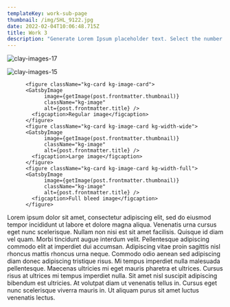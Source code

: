 ```yaml
---
templateKey: work-sub-page
thumbnail: /img/SHL_9122.jpg
date: 2022-02-04T10:06:48.715Z
title: Work 3
description: "Generate Lorem Ipsum placeholder text. Select the number of characters, words, sentences or paragraphs, and hit generate!"
---
```

![clay-images-17](/img/SHL_9122.jpg)

![clay-images-15](/img/SHL_9119.jpg)


          <figure className="kg-card kg-image-card">
          <GatsbyImage
                image={getImage(post.frontmatter.thumbnail)}
                className="kg-image"
                alt={post.frontmatter.title} />
            <figcaption>Regular image</figcaption>
          </figure>
          <figure className="kg-card kg-image-card kg-width-wide">
          <GatsbyImage
                image={getImage(post.frontmatter.thumbnail)}
                className="kg-image"
                alt={post.frontmatter.title} />
            <figcaption>Large image</figcaption>
          </figure>
          <figure className="kg-card kg-image-card kg-width-full">
          <GatsbyImage
                image={getImage(post.frontmatter.thumbnail)}
                className="kg-image"
                alt={post.frontmatter.title} />
            <figcaption>Full bleed image</figcaption>
          </figure>


          
Lorem ipsum dolor sit amet, consectetur adipiscing elit, sed do eiusmod tempor incididunt ut labore et dolore magna aliqua. Venenatis urna cursus eget nunc scelerisque. Nullam non nisi est sit amet facilisis. Quisque id diam vel quam. Morbi tincidunt augue interdum velit. Pellentesque adipiscing commodo elit at imperdiet dui accumsan. Adipiscing vitae proin sagittis nisl rhoncus mattis rhoncus urna neque. Commodo odio aenean sed adipiscing diam donec adipiscing tristique risus. Mi tempus imperdiet nulla malesuada pellentesque. Maecenas ultricies mi eget mauris pharetra et ultrices. Cursus risus at ultrices mi tempus imperdiet nulla. Sit amet nisl suscipit adipiscing bibendum est ultricies. At volutpat diam ut venenatis tellus in. Cursus eget nunc scelerisque viverra mauris in. Ut aliquam purus sit amet luctus venenatis lectus.